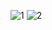 ![1](https://github.com/user-attachments/assets/92d2a486-7e91-4d63-ac98-988e9a58ed68)
![2](https://github.com/user-attachments/assets/7729b5ed-aab9-4d89-88bb-a56361dd528a)
